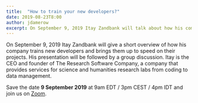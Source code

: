 ```yaml
---
title:  "How to train your new developers?"
date: 2019-08-23T8:00
author: jdamerow
excerpt: On September 9, 2019 Itay Zandbank will talk about how his company trains new developers followed by a group discussion.
---
```


On September 9, 2019 Itay Zandbank will give a short overview of how his company trains new developers and brings them up to speed on their projects. His presentation will be followed by a group discussion. Itay is the CEO and founder of The Research Software Company, a company that provides services for science and humanities research labs from coding to data management.

Save the date **9 September 2019** at 9am EDT / 3pm CEST / 4pm IDT and join us on [Zoom](https://zoom.us/j/755179791).
